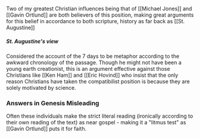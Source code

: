 Two of my greatest Christian influences being that of [[Michael Jones]] and [[Gavin Ortlund]] are both believers of this position, making great arguments for this belief in accordance to both scripture, history as far back as [[St. Augustine]] 

##### St. Augustine's view
Considered the account of the 7 days to be metaphor according to the awkward chronology of the passage. Though he might not have been a young earth creationist, this is an argument effective against those Christians like [[Ken Ham]] and [[Eric Hovind]] who insist that the only reason Christians have taken the compatibilist position is because they are solely motivated by science.


### Answers in Genesis Misleading 
Often these individuals make the strict literal reading (ironically according to their own reading of the text) as near gospel - making it a "litmus test" as [[Gavin Ortlund]] puts it for faith.